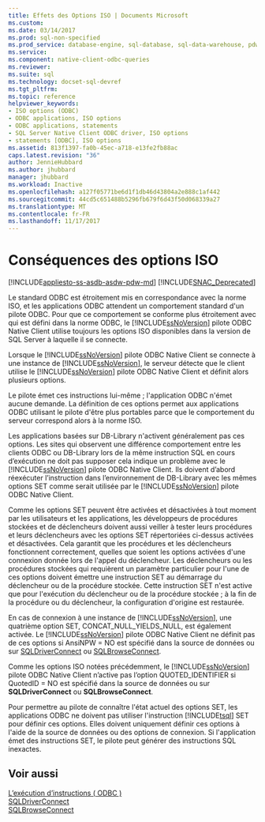 ```yaml
---
title: Effets des Options ISO | Documents Microsoft
ms.custom: 
ms.date: 03/14/2017
ms.prod: sql-non-specified
ms.prod_service: database-engine, sql-database, sql-data-warehouse, pdw
ms.service: 
ms.component: native-client-odbc-queries
ms.reviewer: 
ms.suite: sql
ms.technology: docset-sql-devref
ms.tgt_pltfrm: 
ms.topic: reference
helpviewer_keywords:
- ISO options (ODBC)
- ODBC applications, ISO options
- ODBC applications, statements
- SQL Server Native Client ODBC driver, ISO options
- statements [ODBC], ISO options
ms.assetid: 813f1397-fa0b-45ec-a718-e13fe2fb88ac
caps.latest.revision: "36"
author: JennieHubbard
ms.author: jhubbard
manager: jhubbard
ms.workload: Inactive
ms.openlocfilehash: a127f05771be6d1f1db46d43804a2e888c1af442
ms.sourcegitcommit: 44cd5c651488b5296fb679f6d43f50d068339a27
ms.translationtype: MT
ms.contentlocale: fr-FR
ms.lasthandoff: 11/17/2017
---
```

# <a name="effects-of-iso-options"></a>Conséquences des options ISO
[!INCLUDE[appliesto-ss-asdb-asdw-pdw-md](../../../includes/appliesto-ss-asdb-asdw-pdw-md.md)]
[!INCLUDE[SNAC_Deprecated](../../../includes/snac-deprecated.md)]

  Le standard ODBC est étroitement mis en correspondance avec la norme ISO, et les applications ODBC attendent un comportement standard d'un pilote ODBC. Pour que ce comportement se conforme plus étroitement avec qui est défini dans la norme ODBC, le [!INCLUDE[ssNoVersion](../../../includes/ssnoversion-md.md)] pilote ODBC Native Client utilise toujours les options ISO disponibles dans la version de SQL Server à laquelle il se connecte.  
  
 Lorsque le [!INCLUDE[ssNoVersion](../../../includes/ssnoversion-md.md)] pilote ODBC Native Client se connecte à une instance de [!INCLUDE[ssNoVersion](../../../includes/ssnoversion-md.md)], le serveur détecte que le client utilise le [!INCLUDE[ssNoVersion](../../../includes/ssnoversion-md.md)] pilote ODBC Native Client et définit alors plusieurs options.  
  
 Le pilote émet ces instructions lui-même ; l'application ODBC n'émet aucune demande. La définition de ces options permet aux applications ODBC utilisant le pilote d'être plus portables parce que le comportement du serveur correspond alors à la norme ISO.  
  
 Les applications basées sur DB-Library n'activent généralement pas ces options. Les sites qui observent une différence comportement entre les clients ODBC ou DB-Library lors de la même instruction SQL en cours d’exécution ne doit pas supposer cela indique un problème avec le [!INCLUDE[ssNoVersion](../../../includes/ssnoversion-md.md)] pilote ODBC Native Client. Ils doivent d’abord réexécuter l’instruction dans l’environnement de DB-Library avec les mêmes options SET comme serait utilisée par le [!INCLUDE[ssNoVersion](../../../includes/ssnoversion-md.md)] pilote ODBC Native Client.  
  
 Comme les options SET peuvent être activées et désactivées à tout moment par les utilisateurs et les applications, les développeurs de procédures stockées et de déclencheurs doivent aussi veiller à tester leurs procédures et leurs déclencheurs avec les options SET répertoriées ci-dessus activées et désactivées. Cela garantit que les procédures et les déclencheurs fonctionnent correctement, quelles que soient les options activées d'une connexion donnée lors de l'appel du déclencheur. Les déclencheurs ou les procédures stockées qui requièrent un paramètre particulier pour l'une de ces options doivent émettre une instruction SET au démarrage du déclencheur ou de la procédure stockée. Cette instruction SET n'est active que pour l'exécution du déclencheur ou de la procédure stockée ; à la fin de la procédure ou du déclencheur, la configuration d'origine est restaurée.  
  
 En cas de connexion à une instance de [!INCLUDE[ssNoVersion](../../../includes/ssnoversion-md.md)], une quatrième option SET, CONCAT_NULL_YIELDS_NULL, est également activée. Le [!INCLUDE[ssNoVersion](../../../includes/ssnoversion-md.md)] pilote ODBC Native Client ne définit pas de ces options si AnsiNPW = NO est spécifié dans la source de données ou sur [SQLDriverConnect](../../../relational-databases/native-client-odbc-api/sqldriverconnect.md) ou [SQLBrowseConnect](../../../relational-databases/native-client-odbc-api/sqlbrowseconnect.md).  
  
 Comme les options ISO notées précédemment, le [!INCLUDE[ssNoVersion](../../../includes/ssnoversion-md.md)] pilote ODBC Native Client n’active pas l’option QUOTED_IDENTIFIER si QuotedID = NO est spécifié dans la source de données ou sur **SQLDriverConnect** ou **SQLBrowseConnect**.  
  
 Pour permettre au pilote de connaître l'état actuel des options SET, les applications ODBC ne doivent pas utiliser l'instruction [!INCLUDE[tsql](../../../includes/tsql-md.md)] SET pour définir ces options. Elles doivent uniquement définir ces options à l'aide de la source de données ou des options de connexion. Si l'application émet des instructions SET, le pilote peut générer des instructions SQL inexactes.  
  
## <a name="see-also"></a>Voir aussi  
 [L’exécution d’instructions &#40; ODBC &#41;](../../../relational-databases/native-client-odbc-queries/executing-statements/executing-statements-odbc.md)   
 [SQLDriverConnect](../../../relational-databases/native-client-odbc-api/sqldriverconnect.md)   
 [SQLBrowseConnect](../../../relational-databases/native-client-odbc-api/sqlbrowseconnect.md)  
  
  
